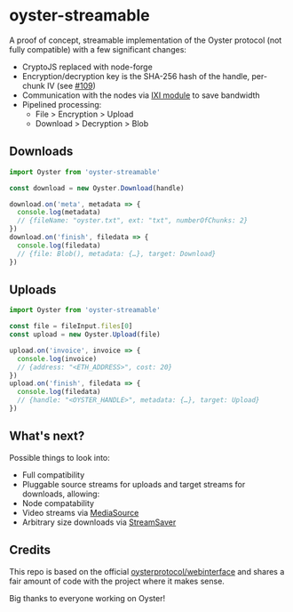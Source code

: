 # oyster-streamable

A proof of concept, streamable implementation of the Oyster protocol (not fully compatible)
with a few significant changes:

- CryptoJS replaced with node-forge
- Encryption/decryption key is the SHA-256 hash of the handle, per-chunk IV (see [#109](https://github.com/oysterprotocol/webinterface/issues/109))
- Communication with the nodes via [IXI module](https://github.com/nullpilot/oyster.ixi) to save bandwidth
- Pipelined processing:
  - File > Encryption > Upload
  - Download > Decryption > Blob

## Downloads

```js
import Oyster from 'oyster-streamable'

const download = new Oyster.Download(handle)

download.on('meta', metadata => {
  console.log(metadata)
  // {fileName: "oyster.txt", ext: "txt", numberOfChunks: 2}
})
download.on('finish', filedata => {
  console.log(filedata)
  // {file: Blob(), metadata: {…}, target: Download}
})
```

## Uploads

```js
import Oyster from 'oyster-streamable'

const file = fileInput.files[0]
const upload = new Oyster.Upload(file)

upload.on('invoice', invoice => {
  console.log(invoice)
  // {address: "<ETH_ADDRESS>", cost: 20}
})
upload.on('finish', filedata => {
  console.log(filedata)
  // {handle: "<OYSTER_HANDLE>", metadata: {…}, target: Upload}
})
```

## What's next?

Possible things to look into:

- Full compatibility
- Pluggable source streams for uploads and target streams for downloads, allowing:
- Node compatability
- Video streams via [MediaSource](https://developer.mozilla.org/en-US/docs/Web/API/MediaSource)
- Arbitrary size downloads via [StreamSaver](https://github.com/jimmywarting/StreamSaver.js)

## Credits

This repo is based on the official [oysterprotocol/webinterface](https://github.com/oysterprotocol/webinterface) and shares a fair amount of code with the project where it makes sense.

Big thanks to everyone working on Oyster!
